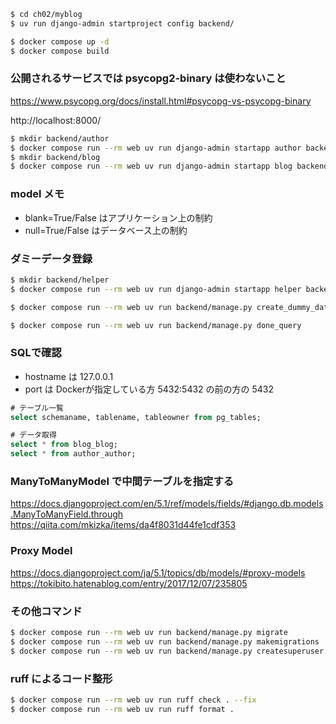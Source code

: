 ```sh
$ cd ch02/myblog
$ uv run django-admin startproject config backend/

$ docker compose up -d
$ docker compose build
```

### 公開されるサービスでは psycopg2-binary は使わないこと
https://www.psycopg.org/docs/install.html#psycopg-vs-psycopg-binary

http://localhost:8000/

```sh
$ mkdir backend/author
$ docker compose run --rm web uv run django-admin startapp author backend/author
$ mkdir backend/blog
$ docker compose run --rm web uv run django-admin startapp blog backend/blog
```

### model メモ
- blank=True/False はアプリケーション上の制約
- null=True/False はデータベース上の制約

### ダミーデータ登録
```sh
$ mkdir backend/helper
$ docker compose run --rm web uv run django-admin startapp helper backend/helper

$ docker compose run --rm web uv run backend/manage.py create_dummy_data

$ docker compose run --rm web uv run backend/manage.py done_query
```

### SQLで確認
- hostname は 127.0.0.1
- port は Dockerが指定している方 5432:5432 の前の方の 5432
```sql
# テーブル一覧
select schemaname, tablename, tableowner from pg_tables;

# データ取得
select * from blog_blog;
select * from author_author;
```

### ManyToManyModel で中間テーブルを指定する
https://docs.djangoproject.com/en/5.1/ref/models/fields/#django.db.models.ManyToManyField.through
https://qiita.com/mkizka/items/da4f8031d44fe1cdf353

### Proxy Model
https://docs.djangoproject.com/ja/5.1/topics/db/models/#proxy-models
https://tokibito.hatenablog.com/entry/2017/12/07/235805

### その他コマンド

```sh
$ docker compose run --rm web uv run backend/manage.py migrate
$ docker compose run --rm web uv run backend/manage.py makemigrations
$ docker compose run --rm web uv run backend/manage.py createsuperuser
```

### ruff によるコード整形
```sh
$ docker compose run --rm web uv run ruff check . --fix
$ docker compose run --rm web uv run ruff format .
```
